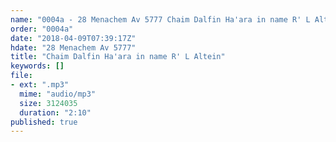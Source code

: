 ```yaml
---
name: "0004a - 28 Menachem Av 5777 Chaim Dalfin Ha'ara in name R' L Altein"
order: "0004a"
date: "2018-04-09T07:39:17Z"
hdate: "28 Menachem Av 5777"
title: "Chaim Dalfin Ha'ara in name R' L Altein"
keywords: []
file:
- ext: ".mp3"
  mime: "audio/mp3"
  size: 3124035
  duration: "2:10"
published: true
---
```


